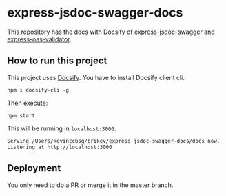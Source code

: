 # express-jsdoc-swagger-docs

This repository has the docs with Docsify of [express-jsdoc-swagger](https://github.com/BRIKEV/express-jsdoc-swagger) and [express-oas-validator](https://github.com/BRIKEV/express-oas-validator).

## How to run this project

This project uses [Docsify](https://docsify.js.org/). You have to install Docsify client cli.

```
npm i docsify-cli -g
```

Then execute:

```
npm start
```

This will be running in `localhost:3000`.

```
Serving /Users/kevinccbsg/brikev/express-jsdoc-swagger-docs/docs now.
Listening at http://localhost:3000
```

## Deployment

You only need to do a PR or merge it in the master branch.
